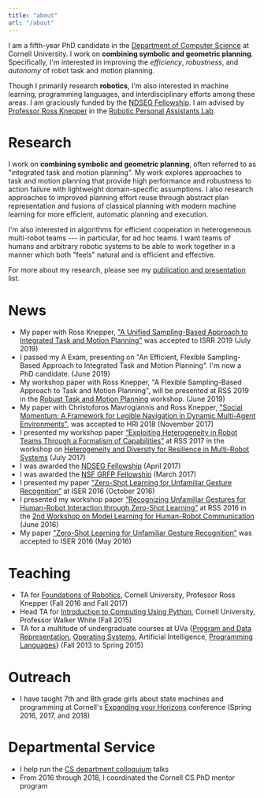 ```yaml
---
title: "about"
url: "/about"
---
```


I am a fifth-year PhD candidate in the [Department of Computer Science](http://www.cs.cornell.edu)
at Cornell University. I work on **combining symbolic and geometric planning**. Specifically, I'm
interested in improving the *efficiency*, *robustness*, and *autonomy* of robot task and motion
planning.

Though I primarily research **robotics**, I'm also interested in machine learning, programming
languages, and interdisciplinary efforts among these areas. I am graciously funded by the [NDSEG
Fellowship][ndseg]. I am advised by [Professor Ross Knepper][rak] in the [Robotic Personal
Assistants Lab](https://rpal.cs.cornell.edu/).

[rak]: http://www.cs.cornell.edu/~rak/
[ndseg]: https://ndseg.asee.org/

# Research

I work on **combining symbolic and geometric planning**, often referred to as "integrated task and
motion planning". My work explores approaches to task and motion planning that provide high
performance and robustness to action failure with lightweight domain-specific assumptions. I also
research approaches to improved planning effort reuse through abstract plan representation and
fusions of classical planning with modern machine learning for more efficient, automatic planning
and execution.

I'm also interested in algorithms for efficient cooperation in heterogeneous multi-robot teams ---
in particular, for ad hoc teams. I want teams of humans and arbitrary robotic systems to be able to
work together in a manner which both "feels" natural and is efficient and effective.

For more about my research, please see my [publication and presentation][pubs] list.

[pubs]: /publications

# News

- My paper with Ross Knepper, ["A Unified Sampling-Based Approach to Integrated Task and Motion
  Planning"](/papers/isrr2019_unifiedtamp.pdf) was accepted to ISRR 2019
  (July 2019)
- I passed my A Exam, presenting on "An Efficient, Flexible Sampling-Based Approach to Integrated
  Task and Motion Planning". I'm now a PhD candidate. (June 2019)
- My workshop paper with Ross Knepper, "A Flexible Sampling-Based Approach to Task and Motion
  Planning", will be presented at RSS 2019 in the [Robust Task and Motion
  Planning](http://dyalab.mines.edu/2019/rss-workshop/) workshop. (June 2019)
- My paper with Christoforos Mavrogiannis and Ross Knepper, ["Social Momentum: A Framework for 
  Legible Navigation in Dynamic Multi-Agent Environments"](http://www.cmavrogiannis.com/docs/mavrogiannis_hri18_preprint.pdf), was accepted to HRI 2018 (November 2017)
- I presented my workshop paper [“Exploiting Heterogeneity in Robot Teams Through a Formalism of 
  Capabilities”](https://www.seas.upenn.edu/~prorok/rss2017/papers/Thomason_RSS-Workshop_ExtAbstract.pdf) 
  at RSS 2017 in the workshop on [Heterogeneity and Diversity for Resilience
in Multi-Robot Systems](https://www.seas.upenn.edu/~prorok/rss2017/) (July 2017)
- I was awarded the [NDSEG Fellowship][ndseg] (April 2017)
- I was awarded the [NSF GRFP Fellowship](https://www.nsfgrfp.org/) (March 2017)
- I presented my paper ["Zero-Shot Learning for Unfamiliar Gesture 
  Recognition”](/papers/iser2016_unfamiliargestures.pdf) at ISER 2016 
  (October 2016)
- I presented my workshop paper [“Recognizing Unfamiliar Gestures for Human-Robot Interaction 
  through Zero-Shot 
  Learning”](http://www.ece.rochester.edu/projects/rail/mlhrc2016/papers/mlhrc-rss16-thomason.pdf) 
  at RSS 2016 in the [2nd Workshop on Model Learning for Human-Robot 
  Communication](http://www.ece.rochester.edu/projects/rail/mlhrc2016/) (June 2016)
- My paper ["Zero-Shot Learning for Unfamiliar Gesture 
  Recognition”](/papers/iser2016_unfamiliargestures.pdf) was accepted to 
  ISER 2016 (May 2016)

# Teaching

- TA for [Foundations of Robotics](https://www.cs.cornell.edu/courses/cs4750/2017fa/), Cornell 
  University, Professor Ross Knepper (Fall 2016 and Fall 2017)
- Head TA for [Introduction to Computing Using 
  Python](https://www.cs.cornell.edu/courses/cs1110/2015fa/), Cornell University, Professor Walker 
  White (Fall 2015)
- TA for a multitude of undergraduate courses at UVa {[Program and Data 
  Representation](https://aaronbloomfield.github.io/pdr/README.html), [Operating 
  Systems](http://www.rust-class.org/), Artificial Intelligence, [Programming 
  Languages](https://www.cs.virginia.edu/~weimer/2015-4610/)} (Fall 2013 to Spring 2015)

# Outreach

-   I have taught 7th and 8th grade girls about state machines and programming at Cornell's
    [Expanding your Horizons](https://www.eyh.cornell.edu/) conference (Spring 2016, 2017, and 2018)


# Departmental Service

- I help run the [CS department colloquium](https://www.cs.cornell.edu/events/colloquium) talks
- From 2016 through 2018, I coordinated the Cornell CS PhD mentor program
